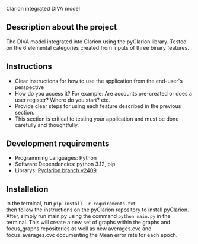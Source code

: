 Clarion integrated DIVA model
​
## Description about the project
The DIVA model integrated into Clarion using the pyClarion library. Tested on the 6 elemental categories created from inputs of three binary features.
​
## Instructions
 * Clear instructions for how to use the application from the end-user's perspective
 * How do you access it? For example: Are accounts pre-created or does a user register? Where do you start? etc. 
 * Provide clear steps for using each feature described in the previous section.
 * This section is critical to testing your application and must be done carefully and thoughtfully.
 
 ## Development requirements
  * Programming Languages: Python
  * Software Dependencies: python 3.12, pip
  * Librarys: [Pyclarion branch v2409](https://github.com/cmekik/pyClarion/tree/v2409)
    
 ## Installation
 in the terminal, run `pip install -r requirements.txt`  
 then follow the instructions on the pyClarion repository to install pyClarion. After, simply run main.py using the command `python main.py` in the terminal. This will create a new set of graphs within the graphs and focus_graphs repositories as well as new averages.cvc and focus_averages.cvc documenting the Mean error rate for each epoch. 
 

